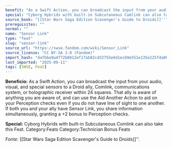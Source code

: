 ```yaml
---
benefit: "As a Swift Action, you can broadcast the input from your audio, visual, and special sensors to a Droid ally, Comlink, communications system, or holographic receiver within 24 squares.  That ally is aware of anything you are aware of, and can use the Aid Another Action to aid on your Perception checks even if you do not have line of sight to one another. If both you and your ally have Sensor Link, you share information simultaneously, granting a +2 bonus to Perception checks."
special: "Cyborg Hybrids with built-in Subcutaneous Comlink can also take this Feat. Category:Feats Category:Technician Bonus Feats"
source_book: "[[Star Wars Saga Edition Scavenger's Guide to Droids]]''"
prerequisites: ""
normal: ""
name: "Sensor Link"
type: "feat"
slug: "sensor-link"
source_url: "https://swse.fandom.com/wiki/Sensor_Link"
source_license: "CC BY-SA 3.0 (Fandom)"
import_hash: "dafbba9a4f72b0812ef17ab82cd32755e6d1ecb9e551e135e225fda0695fb592"
last_imported: "2025-09-11"
tags: [SWSE, Feat]
---
```

**Beneficio:** As a Swift Action, you can broadcast the input from your audio, visual, and special sensors to a Droid ally, Comlink, communications system, or holographic receiver within 24 squares.  That ally is aware of anything you are aware of, and can use the Aid Another Action to aid on your Perception checks even if you do not have line of sight to one another. If both you and your ally have Sensor Link, you share information simultaneously, granting a +2 bonus to Perception checks.

**Special:** Cyborg Hybrids with built-in Subcutaneous Comlink can also take this Feat. Category:Feats Category:Technician Bonus Feats

*Fonte:* [[Star Wars Saga Edition Scavenger's Guide to Droids]]''.